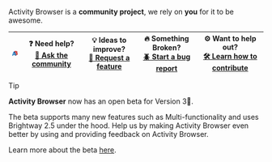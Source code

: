 Activity Browser is a __community project__, we rely on __you__ for it to be awesome.

| <picture><img alt="Activity Browser logo" src="./assets/activitybrowser.png" width="25"></picture> | ❓ Need help?<br/>[💬 Ask the community](https://github.com/LCA-ActivityBrowser/activity-browser/discussions?discussions_q=) | 💡 Ideas to improve?<br/>[💭 Request a feature](https://github.com/LCA-ActivityBrowser/activity-browser/issues/new?assignees=&labels=feature&projects=&template=feature_request.yml) | 🔥 Something Broken?<br/>[🪲 Start a bug report](https://github.com/LCA-ActivityBrowser/activity-browser/issues/new?assignees=&labels=bug&projects=&template=bug_report.yml) | ⚙️ Want to help out? <br/>[🛠️ Learn how to contribute](https://github.com/LCA-ActivityBrowser/activity-browser/blob/main/CONTRIBUTING.md) |
|----------------------------------------------------------------------------------------------------|----------------------------------------------------------------------------------------------------------------------------|--------------------------------------------------------------------------------------------------------------------------------------------------------------------------------------|------------------------------------------------------------------------------------------------------------------------------------------------------------------------------|-----------------------------------------------------------|

> [!TIP]
> **Activity Browser** now has an open beta for Version 3🚀.
>
> The beta supports many new features such as Multi-functionality and uses Brightway 2.5 under the hood.
> Help us by making Activity Browser even better by using and providing feedback on Activity Browser.
>
> Learn more about the beta
> [here](https://lca-activitybrowser.github.io/activity-browser/beta.html).
